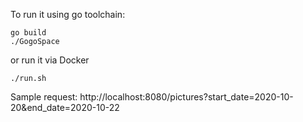 To run it using go toolchain:

```
go build
./GogoSpace 
```

or run it via Docker
```
./run.sh
```

Sample request:
http://localhost:8080/pictures?start_date=2020-10-20&end_date=2020-10-22



